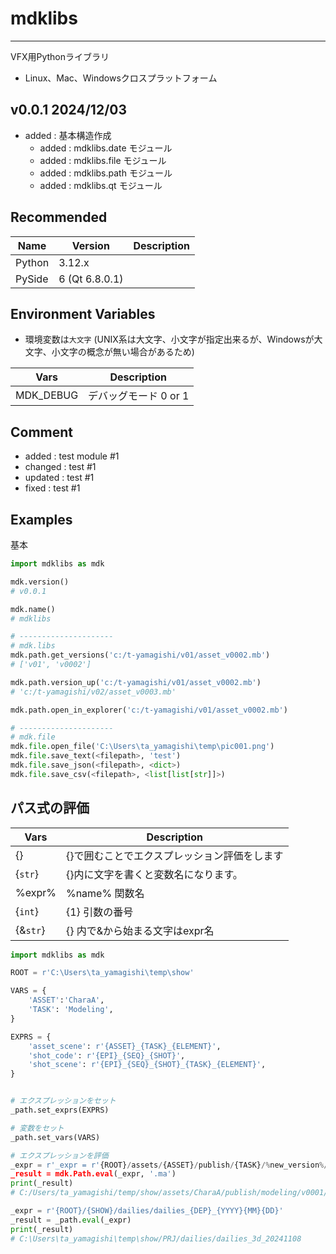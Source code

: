 # mdklibs
---
VFX用Pythonライブラリ
- Linux、Mac、Windowsクロスプラットフォーム

## v0.0.1 2024/12/03
- added : 基本構造作成
  - added : mdklibs.date モジュール
  - added : mdklibs.file モジュール
  - added : mdklibs.path モジュール
  - added : mdklibs.qt モジュール


## Recommended 
| Name | Version | Description |
| ---- | ---- | ---- |
| Python | 3.12.x |
| PySide | 6 (Qt 6.8.0.1) |


## Environment Variables
- 環境変数は`大文字` (UNIX系は大文字、小文字が指定出来るが、Windowsが大文字、小文字の概念が無い場合があるため)

| Vars | Description |
| ---- | ---- |
| MDK_DEBUG | デバッグモード 0 or 1 |

## Comment
- added : test module #1
- changed : test #1
- updated : test #1
- fixed : test #1

## Examples
基本
``` python
import mdklibs as mdk

mdk.version()
# v0.0.1

mdk.name()
# mdklibs

# ---------------------
# mdk.libs
mdk.path.get_versions('c:/t-yamagishi/v01/asset_v0002.mb')
# ['v01', 'v0002']

mdk.path.version_up('c:/t-yamagishi/v01/asset_v0002.mb')
# 'c:/t-yamagishi/v02/asset_v0003.mb'

mdk.path.open_in_explorer('c:/t-yamagishi/v01/asset_v0002.mb')

# ---------------------
# mdk.file
mdk.file.open_file('C:\Users\ta_yamagishi\temp\pic001.png')
mdk.file.save_text(<filepath>, 'test')
mdk.file.save_json(<filepath>, <dict>)
mdk.file.save_csv(<filepath>, <list[list[str]]>)
```

## パス式の評価
| Vars | Description |
| ---- | ---- |
| {} | {}で囲むことでエクスプレッション評価をします |
| {`str`} | {}内に文字を書くと変数名になります。 |
| %expr% | %name% 関数名 |
| {`int`} | {1} 引数の番号 |
| {&`str`} | {} 内で&から始まる文字はexpr名 |


``` python
import mdklibs as mdk

ROOT = r'C:\Users\ta_yamagishi\temp\show'

VARS = {
    'ASSET':'CharaA',
    'TASK': 'Modeling',
}

EXPRS = {
    'asset_scene': r'{ASSET}_{TASK}_{ELEMENT}',
    'shot_code': r'{EPI}_{SEQ}_{SHOT}',
    'shot_scene': r'{EPI}_{SEQ}_{SHOT}_{TASK}_{ELEMENT}',
}


# エクスプレッションをセット
_path.set_exprs(EXPRS)

# 変数をセット
_path.set_vars(VARS)

# エクスプレッションを評価
_expr = r'_expr = r'{ROOT}/assets/{ASSET}/publish/{TASK}/%new_version%/{&asset_scene}_%new_version%{EXT}'
_result = mdk.Path.eval(_expr, '.ma')
print(_result)
# C:/Users/ta_yamagishi/temp/show/assets/CharaA/publish/modeling/v0001/CharaA_modeling_head_v0001.mb

_expr = r'{ROOT}/{SHOW}/dailies/dailies_{DEP}_{YYYY}{MM}{DD}'
_result = _path.eval(_expr)
print(_result)
# C:\Users\ta_yamagishi\temp\show/PRJ/dailies/dailies_3d_20241108
```